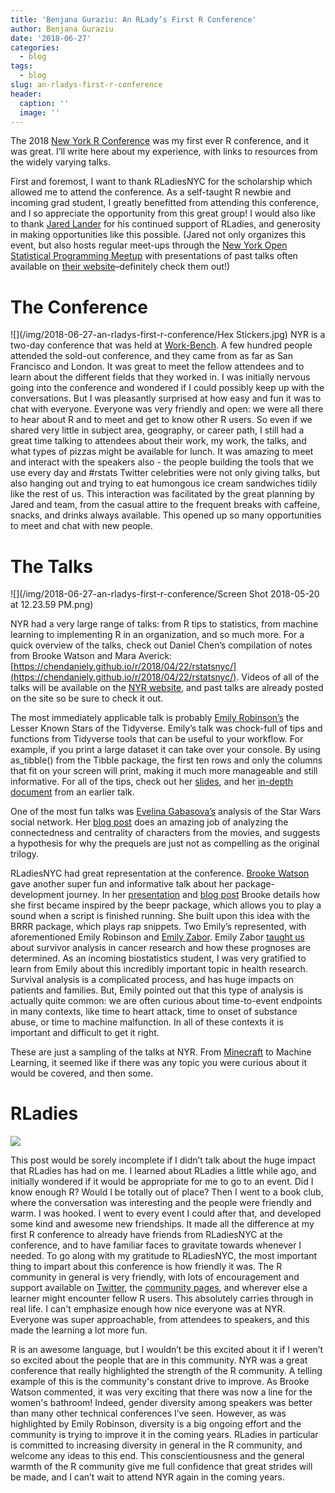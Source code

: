 ```yaml
---
title: 'Benjana Guraziu: An RLady’s First R Conference'
author: Benjana Guraziu
date: '2018-06-27'
categories:
  - blog
tags:
  - blog
slug: an-rladys-first-r-conference
header:
  caption: ''
  image: ''
---
```


The 2018 [New York R Conference](https://www.rstats.nyc/) was my first ever R conference, and it was great. I’ll write here about my experience, with links to resources from the widely varying talks. 

First and foremost, I want to thank RLadiesNYC for the scholarship which allowed me to attend the conference. As a self-taught R newbie and incoming grad student, I greatly benefitted from attending this conference, and I so appreciate the opportunity from this great group! I would also like to thank [Jared Lander](https://www.jaredlander.com/) for his continued support of RLadies, and generosity in making opportunities like this possible. (Jared not only organizes this event, but also hosts regular meet-ups through the [New York Open Statistical Programming Meetup](https://www.meetup.com/nyhackr/) with presentations of past talks often available on [their website](https://nyhackr.org/presentations.html)–definitely check them out!)

# The Conference

![](/img/2018-06-27-an-rladys-first-r-conference/Hex Stickers.jpg)
NYR is a two-day conference that was held at [Work-Bench](https://www.work-bench.com/). A few hundred people attended the sold-out conference, and they came from as far as San Francisco and London. It was great to meet the fellow attendees and to learn about the different fields that they worked in. I was initially nervous going into the conference and wondered if I could possibly keep up with the conversations. But I was pleasantly surprised at how easy and fun it was to chat with everyone. Everyone was very friendly and open: we were all there to hear about R and to meet and get to know other R users. So even if we shared very little in subject area, geography, or career path, I still had a great time talking to attendees about their work, my work, the talks, and what types of pizzas might be available for lunch. It was amazing to meet and interact with the speakers also - the people building the tools that we use every day and #rstats Twitter celebrities were not only giving talks, but also hanging out and trying to eat humongous ice cream sandwiches tidily like the rest of us. This interaction was facilitated by the great planning by Jared and team, from the casual attire to the frequent breaks with caffeine, snacks, and drinks always available. This opened up so many opportunities to meet and chat with new people.

# The Talks

![](/img/2018-06-27-an-rladys-first-r-conference/Screen Shot 2018-05-20 at 12.23.59 PM.png)

NYR had a very large range of talks: from R tips to statistics, from machine learning to implementing R in an organization, and so much more. For a quick overview of the talks, check out Daniel Chen’s compilation of notes from Brooke Watson and Mara Averick: [https://chendaniely.github.io/r/2018/04/22/rstatsnyc/](https://chendaniely.github.io/r/2018/04/22/rstatsnyc/). Videos of all of the talks will be available on the [NYR website](https://www.rstats.nyc/), and past talks are already posted on the site so be sure to check it out. 

The most immediately applicable talk is probably [Emily Robinson’s](https://twitter.com/robinson_esv) the Lesser Known Stars of the Tidyverse. Emily’s talk was chock-full of tips and functions from Tidyverse tools that can be useful to your workflow. For example, if you print a large dataset it can take over your console. By using as_tibble() from the Tibble package, the first ten rows and only the columns that fit on your screen will print, making it much more manageable and still informative. For all of the tips, check out her [slides](https://www.slideshare.net/secret/sMVjYvcd7yh16z), and her [in-depth document](https://github.com/robinsones/Data-Day-Talk/blob/master/data_day_script_accompanying.md) from an earlier talk. 

One of the most fun talks was [Evelina Gabasova’s](https://twitter.com/evelgab) analysis of the Star Wars social network. Her [blog post](http://evelinag.com/blog/2015/12-15-star-wars-social-network/index.html) does an amazing job of analyzing the connectedness and centrality of characters from the movies, and suggests a hypothesis for why the prequels are just not as compelling as the original trilogy. 

RLadiesNYC had great representation at the conference. [Brooke Watson](https://twitter.com/brookLYNevery1) gave another super fun and informative talk about her package-development journey. In her [presentation](https://github.com/Brooke-watson/nyr) and [blog post](https://blog.brooke.science/posts/scraping-javascript-websites-in-r/) Brooke details how she first became inspired by the beepr package, which allows you to play a sound when a script is finished running. She built upon this idea with the BRRR package, which plays rap snippets. Two Emily’s represented, with aforementioned Emily Robinson and [Emily Zabor](https://twitter.com/zabormetrics). Emily Zabor [taught us](https://github.com/zabore/slidedecks/blob/master/nyr2018_zabor.pdf) about survivor analysis in cancer research and how these prognoses are determined. As an incoming biostatistics student, I was very gratified to learn from Emily about this incredibly important topic in health research. Survival analysis is a complicated process, and has huge impacts on patients and families. But, Emily pointed out that this type of analysis is actually quite common: we are often curious about time-to-event endpoints in many contexts, like time to heart attack, time to onset of substance abuse, or time to machine malfunction. In all of these contexts it is important and difficult to get it right. 

These are just a sampling of the talks at NYR. From [Minecraft](http://blog.revolutionanalytics.com/2018/04/minecraft-robot-in-r.html) to Machine Learning, it seemed like if there was any topic you were curious about it would be covered, and then some. 

# RLadies

![](/img/2018-06-27-an-rladys-first-r-conference/IMG_5347.JPG)

This post would be sorely incomplete if I didn’t talk about the huge impact that RLadies has had on me. I learned about RLadies a little while ago, and initially wondered if it would be appropriate for me to go to an event. Did I know enough R? Would I be totally out of place? Then I went to a book club, where the conversation was interesting and the people were friendly and warm. I was hooked. I went to every event I could after that, and developed some kind and awesome new friendships. It made all the difference at my first R conference to already have friends from RLadiesNYC at the conference, and to have familiar faces to gravitate towards whenever I needed. To go along with my gratitude to RLadiesNYC, the most important thing to impart about this conference is how friendly it was. The R community in general is very friendly, with lots of encouragement and support available on [Twitter](https://twitter.com/hashtag/rstats?src=hash), the [community pages](https://community.rstudio.com/), and wherever else a learner might encounter fellow R users. This absolutely carries through in real life. I can't emphasize enough how nice everyone was at NYR. Everyone was super approachable, from attendees to speakers, and this made the learning a lot more fun. 

R is an awesome language, but I wouldn’t be this excited about it if I weren’t so excited about the people that are in this community. NYR was a great conference that really highlighted the strength of the R community. A telling example of this is the community's constant drive to improve. As Brooke Watson commented, it was very exciting that there was now a line for the women's bathroom! Indeed, gender diversity among speakers was better than many other technical conferences I’ve seen. However, as was highlighted by Emily Robinson, diversity is a big ongoing effort and the community is trying to improve it in the coming years. RLadies in particular is committed to increasing diversity in general in the R community, and welcome any ideas to this end. This conscientiousness and the general warmth of the R community give me full confidence that great strides will be made, and I can’t wait to attend NYR again in the coming years. 



